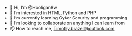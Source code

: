 - 👋 Hi, I’m @Hooligan8w
- 👀 I’m interested in HTML, Python and PHP
- 🌱 I’m currently learning Cyber Security and programming
- 💞️ I’m looking to collaborate on anything I can learn from
- 📫 How to reach me, Timothy.brazell@outlook.com

<!---
Hooligan8w/Hooligan8w is a ✨ special ✨ repository because its `README.md` (this file) appears on your GitHub profile.
You can click the Preview link to take a look at your changes.
--->

